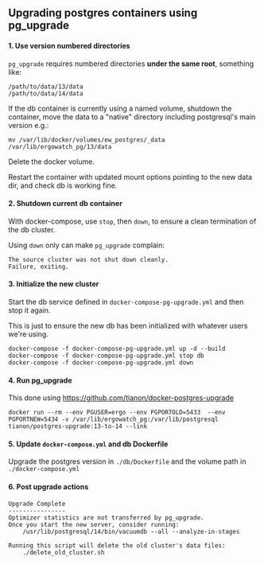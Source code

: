## Upgrading postgres containers using pg_upgrade

#### 1. Use version numbered directories

`pg_upgrade` requires numbered directories **under the same root**, something like:

```
/path/to/data/13/data
/path/to/data/14/data
```

If the db container is currently using a named volume, shutdown the container, move the data to a "native" directory including postgresql's main version e.g.:

```
mv /var/lib/docker/volumes/ew_postgres/_data /var/lib/ergowatch_pg/13/data
```

Delete the docker volume.

Restart the container with updated mount options pointing to the new data dir, and check db is working fine.

#### 2. Shutdown current db container

With docker-compose, use `stop`, then `down`, to ensure a clean termination of the db cluster.

Using `down` only can make `pg_upgrade` complain:

```
The source cluster was not shut down cleanly.
Failure, exiting.
```

#### 3. Initialize the new cluster

Start the db service defined in `docker-compose-pg-upgrade.yml` and then stop it again.

This is just to ensure the new db has been initialized with whatever users we're using.

```
docker-compose -f docker-compose-pg-upgrade.yml up -d --build
docker-compose -f docker-compose-pg-upgrade.yml stop db
docker-compose -f docker-compose-pg-upgrade.yml down
```

#### 4. Run pg_upgrade

This done using https://github.com/tianon/docker-postgres-upgrade 

```
docker run --rm --env PGUSER=ergo --env PGPORTOLD=5433  --env PGPORTNEW=5434 -v /var/lib/ergowatch_pg:/var/lib/postgresql tianon/postgres-upgrade:13-to-14 --link
```

#### 5. Update `docker-compose.yml` and db Dockerfile

Upgrade the postgres version in `./db/Dockerfile` and the volume path in `./docker-compose.yml`

#### 6. Post upgrade actions

```
Upgrade Complete
----------------
Optimizer statistics are not transferred by pg_upgrade.
Once you start the new server, consider running:
    /usr/lib/postgresql/14/bin/vacuumdb --all --analyze-in-stages

Running this script will delete the old cluster's data files:
    ./delete_old_cluster.sh
```
